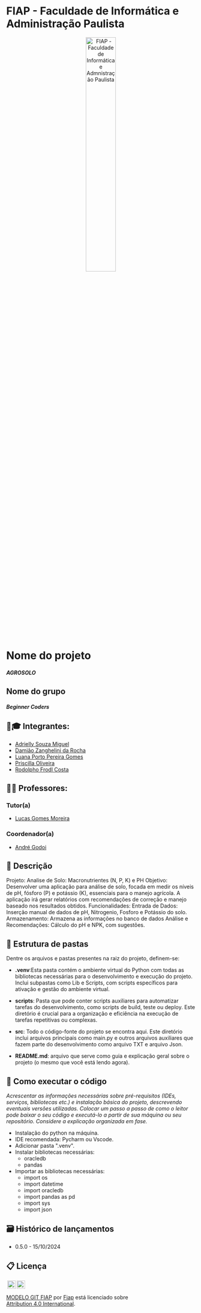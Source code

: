 # FIAP - Faculdade de Informática e Administração Paulista

<p align="center">
<a href= "https://www.fiap.com.br/"><img src="assets/logo-fiap.png" alt="FIAP - Faculdade de Informática e Admnistração Paulista" border="0" width=40% height=40%></a>
</p>

<br>

# Nome do projeto
<h5> AGROSOLO </h5>

## Nome do grupo
<h5> Beginner Coders </h5>


## 👨🎓 Integrantes: 
- <a href="https://www.linkedin.com/in/adriellymiguel/">Adrielly Souza Miguel</a>
- <a href="https://www.linkedin.com/in/dami%C3%A3o-zanghelini-da-rocha-86256726b/">Damião Zanghelini da Rocha</a>
- <a href="https://www.linkedin.com/in/luana-porto-pereira-gomes/">Luana Porto Pereira Gomes</a>
- <a href="https://www.linkedin.com/in/priscilla-oliveira-023007333/">Priscilla Oliveira </a> 
- <a href="https://www.linkedin.com/in/rodolpho-frodl-45a810157/?_l=pt_BR">Rodolpho Frodl Costa</a> 

## 👩🏫 Professores:
### Tutor(a) 
- <a href="https://www.linkedin.com/in/lucas-gomes-moreira-15a8452a/">Lucas Gomes Moreira</a>
### Coordenador(a)
- <a href="https://www.linkedin.com/in/profandregodoi/">André Godoi</a>


## 📜 Descrição

Projeto: 
Analise de Solo: Macronutrientes (N, P, K) e PH
Objetivo:
Desenvolver uma aplicação para análise de solo, focada em medir os níveis de pH, fósforo (P) e potássio (K), essenciais para o manejo agrícola. A aplicação irá gerar relatórios com recomendações de correção e manejo baseado nos resultados obtidos.
Funcionalidades:
Entrada de Dados: Inserção manual de dados de pH, Nitrogenio, Fosforo e Potássio do solo.
Armazenamento: Armazena as informações no banco de dados
Análise e Recomendações: Cálculo do pH e NPK, com sugestões.


## 📁 Estrutura de pastas

Dentre os arquivos e pastas presentes na raiz do projeto, definem-se:

- <b>.venv</b>:Esta pasta contém o ambiente virtual do Python com todas as bibliotecas necessárias para o desenvolvimento e execução do projeto.
 Inclui subpastas como Lib e Scripts, com scripts específicos para ativação e gestão do ambiente virtual.

- <b>scripts</b>: Pasta que pode conter scripts auxiliares para automatizar tarefas do desenvolvimento, como scripts de build, teste ou deploy. Este diretório é crucial para a organização e eficiência na execução de tarefas repetitivas ou complexas.

- <b>src</b>: Todo o código-fonte do projeto se encontra aqui. Este diretório inclui arquivos principais como main.py e outros arquivos auxiliares que fazem parte do desenvolvimento como arquivo TXT e arquivo Json.

- <b>README.md</b>: arquivo que serve como guia e explicação geral sobre o projeto (o mesmo que você está lendo agora).

## 🔧 Como executar o código

*Acrescentar as informações necessárias sobre pré-requisitos (IDEs, serviços, bibliotecas etc.) e instalação básica do projeto, descrevendo eventuais versões utilizadas. 
Colocar um passo a passo de como o leitor pode baixar o seu código e executá-lo a partir de sua máquina ou seu repositório. Considere a explicação organizada em fase.*
- Instalação do python na máquina.
- IDE recomendada: Pycharm ou Vscode.
- Adicionar pasta ".venv".
- Instalar bibliotecas necessárias:
  - oracledb
  - pandas
- Importar as bibliotecas necessárias:
  - import os
  - import datetime
  - import oracledb
  - import pandas as pd
  - import sys
  - import json  


## 🗃 Histórico de lançamentos

* 0.5.0 - 15/10/2024

## 📋 Licença

<img style="height:22px!important;margin-left:3px;vertical-align:text-bottom;" src="https://mirrors.creativecommons.org/presskit/icons/cc.svg?ref=chooser-v1"><img style="height:22px!important;margin-left:3px;vertical-align:text-bottom;" src="https://mirrors.creativecommons.org/presskit/icons/by.svg?ref=chooser-v1"><p xmlns:cc="http://creativecommons.org/ns#" xmlns:dct="http://purl.org/dc/terms/"><a property="dct:title" rel="cc:attributionURL" href="https://github.com/agodoi/template">MODELO GIT FIAP</a> por <a rel="cc:attributionURL dct:creator" property="cc:attributionName" href="https://fiap.com.br">Fiap</a> está licenciado sobre <a href="http://creativecommons.org/licenses/by/4.0/?ref=chooser-v1" target="_blank" rel="license noopener noreferrer" style="display:inline-block;">Attribution 4.0 International</a>.</p>
